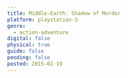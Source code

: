 ```yaml
---
title: Middle-Earth: Shadow of Mordor
platform: playstation-3
genre:
  - action-adventure
digital: false
physical: true
guide: false
pending: false
posted: 2015-02-19
---
```

